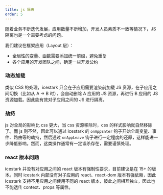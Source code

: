 ```yaml
---
title: js 隔离
order: 5
---
```


随着业务不断迭代发展，应用数量不断增加，开发人员素质不一致等情况下，JS 隔离也是一个需要考虑的问题。

我们建议在框架应用（Layout 层）：

- 全局性的变量、函数需要添加统一前缀，避免重复
- 各个应用的开发团队之间，确定一些开发公约

### 动态加载

类似 CSS 的处理，icestark 只会在子应用需要渲染前加载 JS 资源，在子应用之间切换（比如从 A -> B 时），会自动删除 A 应用的 JS 资源，再进行 B 应用的 JS 资源加载。因此能有效对子应用之间的 JS 进行隔离。

### 劫持

js 对全局的影响比 css 更大，当 css 资源移除时，css 的样式影响就自然移除了。而 js 则不然，因此可以通过 icestark 的 `onAppEnter` 钩子开始全局变量、事件、路由等的劫持，然后通过 `onAppLeave` 钩子进行一定程度的还原，这样能进一步降低影响。然而，这类操作通常有一定误杀存在，需要谨慎处理。

### react 版本问题

icestark 并没有对应用之间的 react 版本有强制性要求，目前建议是在 15+ 的版本。同时 icestark 内部没有对子应用的 react、react-dom 版本有强依赖，因此 icestark 支持不用应用之间使用不同的 react 版本，彼此之间相互独立，因此也不能透传 context、props 等属性。